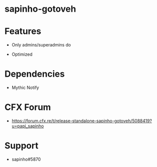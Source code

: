 # sapinho-gotoveh

# Features

  -  Only admins/superadmins do

  -  Optimized
  
# Dependencies

  -  Mythic Notify
  
# CFX Forum

  -  https://forum.cfx.re/t/release-standalone-sapinho-gotoveh/5088419?u=papi_sapinho
  
# Support

  -  sapinho#5870
